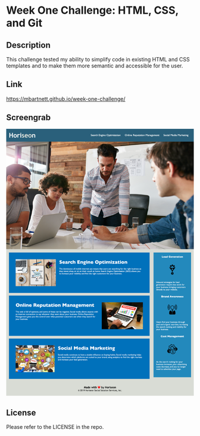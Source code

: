 # Week One Challenge: HTML, CSS, and Git

## Description

This challenge tested my ability to simplify code in existing HTML and CSS templates and to make them more semantic and accessible for the user.

## Link
https://mbartnett.github.io/week-one-challenge/

## Screengrab

![Horiseon website screenshot](./files/images/horiseon-screenshot.png)

## License

Please refer to the LICENSE in the repo.

